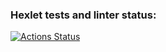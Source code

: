 ### Hexlet tests and linter status:
[![Actions Status](https://github.com/leilanimoone/python-project-83/workflows/hexlet-check/badge.svg)](https://github.com/leilanimoone/python-project-83/actions)
